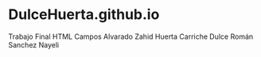 # DulceHuerta.github.io
Trabajo Final HTML
Campos Alvarado Zahid
Huerta Carriche Dulce
Román Sanchez Nayeli
